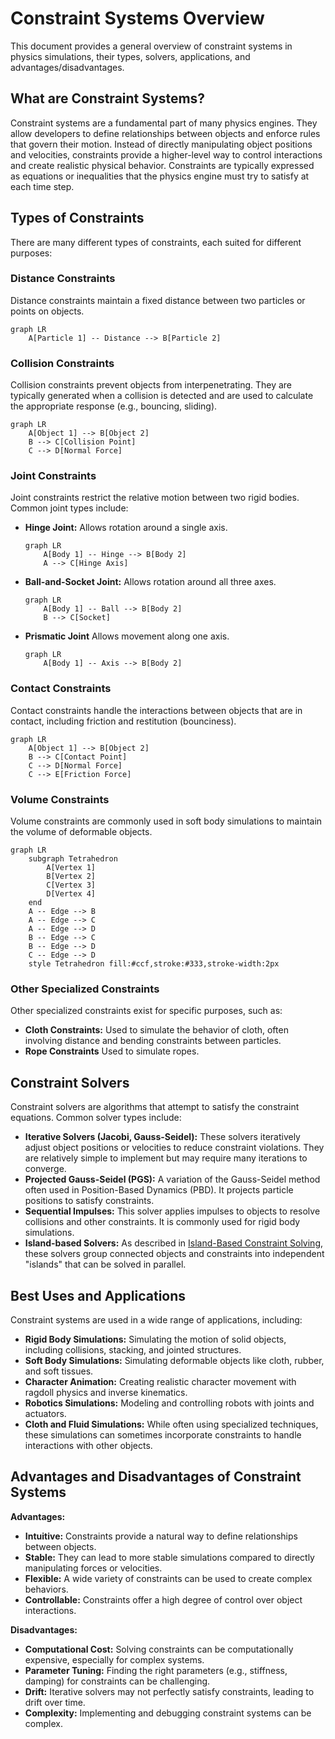 # Constraint Systems Overview

This document provides a general overview of constraint systems in physics simulations, their types, solvers, applications, and advantages/disadvantages.

## What are Constraint Systems?

Constraint systems are a fundamental part of many physics engines. They allow developers to define relationships between objects and enforce rules that govern their motion. Instead of directly manipulating object positions and velocities, constraints provide a higher-level way to control interactions and create realistic physical behavior. Constraints are typically expressed as equations or inequalities that the physics engine must try to satisfy at each time step.

## Types of Constraints

There are many different types of constraints, each suited for different purposes:

### Distance Constraints

Distance constraints maintain a fixed distance between two particles or points on objects.

```mermaid
graph LR
    A[Particle 1] -- Distance --> B[Particle 2]
```

### Collision Constraints

Collision constraints prevent objects from interpenetrating. They are typically generated when a collision is detected and are used to calculate the appropriate response (e.g., bouncing, sliding).

```mermaid
graph LR
    A[Object 1] --> B[Object 2]
    B --> C[Collision Point]
    C --> D[Normal Force]
```

### Joint Constraints

Joint constraints restrict the relative motion between two rigid bodies. Common joint types include:

- **Hinge Joint:** Allows rotation around a single axis.

  ```mermaid
  graph LR
      A[Body 1] -- Hinge --> B[Body 2]
      A --> C[Hinge Axis]
  ```

- **Ball-and-Socket Joint:** Allows rotation around all three axes.

  ```mermaid
  graph LR
      A[Body 1] -- Ball --> B[Body 2]
      B --> C[Socket]
  ```

- **Prismatic Joint** Allows movement along one axis.
  ```mermaid
  graph LR
      A[Body 1] -- Axis --> B[Body 2]
  ```

### Contact Constraints

Contact constraints handle the interactions between objects that are in contact, including friction and restitution (bounciness).

```mermaid
graph LR
    A[Object 1] --> B[Object 2]
    B --> C[Contact Point]
    C --> D[Normal Force]
    C --> E[Friction Force]
```

### Volume Constraints

Volume constraints are commonly used in soft body simulations to maintain the volume of deformable objects.

```mermaid
graph LR
    subgraph Tetrahedron
        A[Vertex 1]
        B[Vertex 2]
        C[Vertex 3]
        D[Vertex 4]
    end
    A -- Edge --> B
    A -- Edge --> C
    A -- Edge --> D
    B -- Edge --> C
    B -- Edge --> D
    C -- Edge --> D
    style Tetrahedron fill:#ccf,stroke:#333,stroke-width:2px
```

### Other Specialized Constraints

Other specialized constraints exist for specific purposes, such as:

- **Cloth Constraints:** Used to simulate the behavior of cloth, often involving distance and bending constraints between particles.
- **Rope Constraints** Used to simulate ropes.

## Constraint Solvers

Constraint solvers are algorithms that attempt to satisfy the constraint equations. Common solver types include:

- **Iterative Solvers (Jacobi, Gauss-Seidel):** These solvers iteratively adjust object positions or velocities to reduce constraint violations. They are relatively simple to implement but may require many iterations to converge.
- **Projected Gauss-Seidel (PGS):** A variation of the Gauss-Seidel method often used in Position-Based Dynamics (PBD). It projects particle positions to satisfy constraints.
- **Sequential Impulses:** This solver applies impulses to objects to resolve collisions and other constraints. It is commonly used for rigid body simulations.
- **Island-based Solvers:** As described in [Island-Based Constraint Solving](./parallelism_islands.md), these solvers group connected objects and constraints into independent "islands" that can be solved in parallel.

## Best Uses and Applications

Constraint systems are used in a wide range of applications, including:

- **Rigid Body Simulations:** Simulating the motion of solid objects, including collisions, stacking, and jointed structures.
- **Soft Body Simulations:** Simulating deformable objects like cloth, rubber, and soft tissues.
- **Character Animation:** Creating realistic character movement with ragdoll physics and inverse kinematics.
- **Robotics Simulations:** Modeling and controlling robots with joints and actuators.
- **Cloth and Fluid Simulations:** While often using specialized techniques, these simulations can sometimes incorporate constraints to handle interactions with other objects.

## Advantages and Disadvantages of Constraint Systems

**Advantages:**

- **Intuitive:** Constraints provide a natural way to define relationships between objects.
- **Stable:** They can lead to more stable simulations compared to directly manipulating forces or velocities.
- **Flexible:** A wide variety of constraints can be used to create complex behaviors.
- **Controllable:** Constraints offer a high degree of control over object interactions.

**Disadvantages:**

- **Computational Cost:** Solving constraints can be computationally expensive, especially for complex systems.
- **Parameter Tuning:** Finding the right parameters (e.g., stiffness, damping) for constraints can be challenging.
- **Drift:** Iterative solvers may not perfectly satisfy constraints, leading to drift over time.
- **Complexity:** Implementing and debugging constraint systems can be complex.
